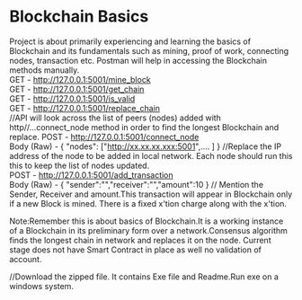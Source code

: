 # Blockchain Basics
Project is about primarily experiencing and learning the basics of Blockchain and its fundamentals such as mining, proof of work, connecting nodes, transaction etc.
Postman will help in accessing the Blockchain methods manually.<br />
	GET - http://127.0.0.1:5001/mine_block<br />
	GET - http://127.0.0.1:5001/get_chain<br />
	GET - http://127.0.0.1:5001/is_valid<br />
	GET - http://127.0.0.1:5001/replace_chain<br />
	//API will look across the list of peers (nodes) added with http//...connect_node method in order to find the longest Blockchain and replace.
	POST - http://127.0.0.1:5001/connect_node<br />
		Body (Raw) - { "nodes": ["http://xx.xx.xx.xxx:5001",.... ] } //Replace the IP address of the node to be added in local network. Each node should run this this to keep the list of nodes updated.<br />
	POST - http://127.0.0.1:5001/add_transaction<br />
		Body (Raw) - { "sender":"","receiver":"","amount":10 } // Mention the Sender, Receiver and amount.This transaction will appear in Blockchain only if a new Block is mined. There is a fixed x'tion charge along with the x'tion.<br />

Note:Remember this is about basics of Blockchain.It is a working instance of a Blockchain in its preliminary form over a network.Consensus algorithm finds the longest chain in network and replaces it on the node. 
     Current stage does not have Smart Contract in place as well no validation of account.

//Download the zipped file. It contains Exe file and Readme.Run exe on a windows system.
